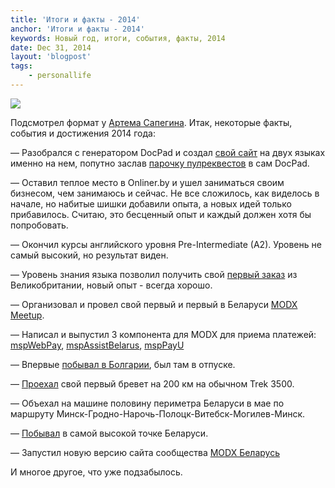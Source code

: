 ```yaml
---
title: 'Итоги и факты - 2014'
anchor: 'Итоги и факты - 2014'
keywords: Новый год, итоги, события, факты, 2014
date: Dec 31, 2014
layout: 'blogpost'
tags:
    - personallife
---
```


![](/images/results-and-facts-2014/cover.jpg)

Подсмотрел формат у [Артема Сапегина](http://birdwatcher.ru/blog/5756/). Итак, некоторые факты, события и достижения 2014 года:

&mdash; Разобрался с генератором DocPad и создал [свой сайт](https://github.com/Alroniks/klimchuk.com) на двух языках именно на нем, попутно заслав [парочку пулреквестов](https://github.com/docpad/docpad/pulls?q=is%3Apr+author%3AAlroniks+is%3Aclosed) в сам DocPad.

&mdash; Оставил теплое место в Onliner.by и ушел заниматься своим бизнесом, чем занимаюсь и сейчас. Не все сложилось, как виделось в начале, но набитые шишки добавили опыта, а новых идей только прибавилось. Считаю, это бесценный опыт и каждый должен хотя бы попробовать.

<!-- cut -->

&mdash; Окончил курсы английского уровня Pre-Intermediate (A2). Уровень не самый высокий, но результат виден.

&mdash; Уровень знания языка позволил получить свой [первый заказ](http://beckettagricultural.co.uk/) из Великобритании, новый опыт - всегда хорошо.

&mdash; Организовал и провел свой первый и первый в Беларуси [MODX Meetup](http://modxby.timepad.ru/event/130653/).

&mdash; Написал и выпустил 3 компонента для MODX для приема платежей: [mspWebPay](https://store.simpledream.ru/packages/ecommerce/mspwebpay.html), [mspAssistBelarus](https://store.simpledream.ru/packages/ecommerce/mspassistbelarus.html), [mspPayU](https://store.simpledream.ru/packages/ecommerce/msppayu.html)

&mdash; Впервые [побывал в Болгарии](https://vk.com/album3538967_202846882), был там в отпуске.

&mdash; [Проехал](http://178.124.171.167/cgi-bin/Results.pl?evid=17) свой первый бревет на 200 км на обычном Trek 3500.

&mdash; Объехал на машине половину периметра Беларуси в мае по маршруту Минск-Гродно-Нарочь-Полоцк-Витебск-Могилев-Минск.

&mdash; [Побывал](http://instagram.com/p/n3LyORnVM_/) в самой высокой точке Беларуси.

&mdash; Запустил новую версию сайта сообщества [MODX Беларусь](https://modx.by)


И многое другое, что уже подзабылось.